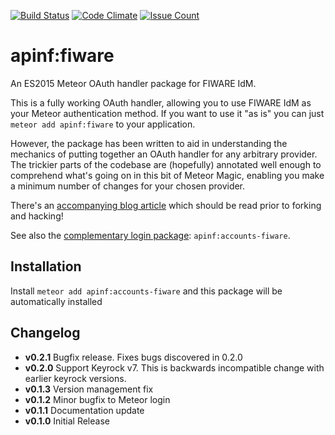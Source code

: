 [![Build Status](https://travis-ci.org/apinf/apinf-fiware.svg?branch=master)](https://travis-ci.org/apinf/apinf-fiware)
[![Code Climate](https://codeclimate.com/github/apinf/apinf-fiware/badges/gpa.svg)](https://codeclimate.com/github/apinf/apinf-fiware)
[![Issue Count](https://codeclimate.com/github/apinf/apinf-fiware/badges/issue_count.svg)](https://codeclimate.com/github/apinf/apinf-fiware)

# apinf:fiware

An ES2015 Meteor OAuth handler package for FIWARE IdM.

This is a fully working OAuth handler, allowing you to use FIWARE IdM as your Meteor authentication method. If you want to use it "as is" you can just `meteor add apinf:fiware` to your application.

However, the package has been written to aid in understanding the mechanics of putting together an OAuth handler for any arbitrary provider. The trickier parts of the codebase are (hopefully) annotated well enough to comprehend what's going on in this bit of Meteor Magic, enabling you make a minimum number of changes for your chosen provider.

There's an [accompanying blog article](http://robfallows.github.io/2015/12/17/writing-an-oauth-2-handler.html) which should be read prior to forking and hacking!

See also the [complementary login package](https://github.com/apinf/apinf-accounts-fiware): `apinf:accounts-fiware`.

## Installation

Install `meteor add apinf:accounts-fiware` and this package will be automatically installed

## Changelog

 - **v0.2.1** Bugfix release. Fixes bugs discovered in 0.2.0
 - **v0.2.0** Support Keyrock v7. This is backwards incompatible change with earlier keyrock versions.
 - **v0.1.3** Version management fix
 - **v0.1.2** Minor bugfix to Meteor login
 - **v0.1.1** Documentation update
 - **v0.1.0** Initial Release
